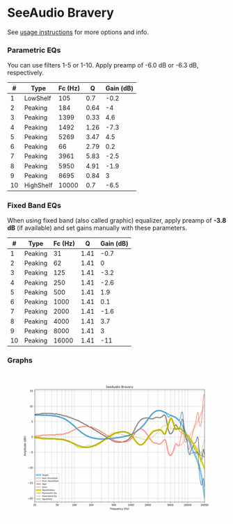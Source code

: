 # SeeAudio Bravery
See [usage instructions](https://github.com/jaakkopasanen/AutoEq#usage) for more options and info.

### Parametric EQs
You can use filters 1-5 or 1-10. Apply preamp of -6.0 dB or -6.3 dB, respectively.

|   # | Type      |   Fc (Hz) |    Q |   Gain (dB) |
|-----|-----------|-----------|------|-------------|
|   1 | LowShelf  |       105 | 0.7  |        -0.2 |
|   2 | Peaking   |       184 | 0.64 |        -4   |
|   3 | Peaking   |      1399 | 0.33 |         4.6 |
|   4 | Peaking   |      1492 | 1.26 |        -7.3 |
|   5 | Peaking   |      5269 | 3.47 |         4.5 |
|   6 | Peaking   |        66 | 2.79 |         0.2 |
|   7 | Peaking   |      3961 | 5.83 |        -2.5 |
|   8 | Peaking   |      5950 | 4.91 |        -1.9 |
|   9 | Peaking   |      8695 | 0.84 |         3   |
|  10 | HighShelf |     10000 | 0.7  |        -6.5 |

### Fixed Band EQs
When using fixed band (also called graphic) equalizer, apply preamp of **-3.8 dB** (if available) and set gains manually with these parameters.

|   # | Type    |   Fc (Hz) |    Q |   Gain (dB) |
|-----|---------|-----------|------|-------------|
|   1 | Peaking |        31 | 1.41 |        -0.7 |
|   2 | Peaking |        62 | 1.41 |         0   |
|   3 | Peaking |       125 | 1.41 |        -3.2 |
|   4 | Peaking |       250 | 1.41 |        -2.6 |
|   5 | Peaking |       500 | 1.41 |         1.9 |
|   6 | Peaking |      1000 | 1.41 |         0.1 |
|   7 | Peaking |      2000 | 1.41 |        -1.6 |
|   8 | Peaking |      4000 | 1.41 |         3.7 |
|   9 | Peaking |      8000 | 1.41 |         3   |
|  10 | Peaking |     16000 | 1.41 |       -11   |

### Graphs
![](./SeeAudio%20Bravery.png)
